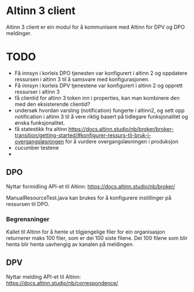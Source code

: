 # Altinn 3 client

Altinn 3 client er ein modul for å kommunisere med Altinn for DPV og DPO meldinger.

# TODO
- Få innsyn i korleis DPO tjenesten var konfigurert i altinn 2 og oppdatere ressursen i altinn 3 til å samsvare med konfigurasjonen.
- Få innsyn i korleis DPV tjenestene var konfigurert i altinn 2 og opprett ressurser i altinn 3
- få clientid for altinn 3 token inn i properties, kan man kombinere den med den eksisterende clientid?
- undersøk hvordan varsling (notification) fungerte i altinn2, og sett opp notification i altinn 3 til å vere riktig basert på tidlegare funksjonalitet og ønska funksjonalitet.
- få statestikk fra altinn https://docs.altinn.studio/nb/broker/broker-transition/getting-started/#konfigurer-ressurs-til-bruk-i-overgangsløsningen for å vurdere overgangsløsningen i produksjon
- cucumber testene
- 

## DPO

Nyttar formidling API-et til Altinn: https://docs.altinn.studio/nb/broker/

ManualResourceTest.java kan brukes for å konfigurere instillinger på ressursen til DPO.

### Begrensninger

Kallet til Altinn for å hente ut tilgjengelige filer for ein organisasjon returnerer maks 100 filer, som er dei 100 siste filene.
Dei 100 filene som blir henta blir henta uavhengig av kanalen på meldingen.

## DPV

Nyttar melding API-et til Altinn: https://docs.altinn.studio/nb/correspondence/

